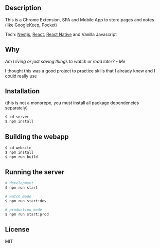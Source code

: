 ## Description

This is a Chrome Extension, SPA and Mobile App to store pages and notes (like GoogleKeep, Pocket)

Tech: <a href="https://nestjs.com/" target>Nestjs</a>, <a href="https://github.com/facebook/react" target="_blank">React</a>, <a href="https://github.com/facebook/react-native" target="_blank">React Native</a> and Vanilla Javascript

## Why

<em>Am I living or just saving things to watch or read later? - Me</em>

I thought this was a good project to practice skills that I already knew and I could really use

## Installation 
(this is not a monorepo, you must install all package dependencies separately)

```bash
$ cd server
$ npm install
```

## Building the webapp

```bash
$ cd website
$ npm install
$ npm run build
```

## Running the server

```bash
# development
$ npm run start

# watch mode
$ npm run start:dev

# production mode
$ npm run start:prod
```

## License

MIT
